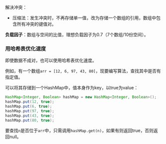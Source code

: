 解决冲突：

- 压缩法：发生冲突时，不再存储单一值，改为存储一个数组的引用，数组中包含所有冲突的键值对。

**负载因子**：数组与空间的比值，理想负载因子为0.7（7个数组/10份空间）。

### 用哈希表优化速度

即使数据不成对，也可以使用哈希表优化速度。

例如，有一个数组`arr = [12, 6, 97, 43, 80]`，现要编写算法，查找其中是否有指定值。

可以将其存储到一个HashMap中，值本身作为key，以true为value：

```java
HashMap<Integer, Boolean> hashMap = new HashMap<Integer, Boolean>();
hashMap.put(12, true);
hashMap.put(6, true);
hashMap.put(97, true);
hashMap.put(43, true);
hashMap.put(80, true);
```

要查找`n`是否位于`arr`中，只需调用`hashMap.get(n)`，如果有则返回true，否则返回null。